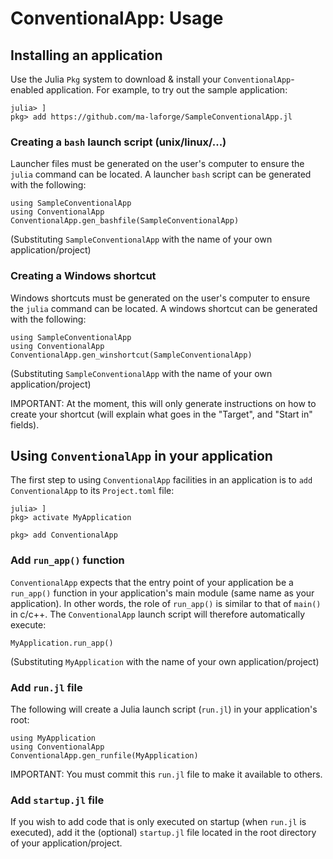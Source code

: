 # ConventionalApp: Usage

<a name="Installing_Application"></a>
## Installing an application

Use the Julia `Pkg` system to download & install your `ConventionalApp`-enabled application.
For example, to try out the sample application:

```julia-repl
julia> ]
pkg> add https://github.com/ma-laforge/SampleConventionalApp.jl
```

<a name="Installing_bashscript"></a>
### Creating a `bash` launch script (unix/linux/...)

Launcher files must be generated on the user's computer to ensure the `julia` command can be located.
A launcher `bash` script can be generated with the following:

```julia-repl
using SampleConventionalApp
using ConventionalApp
ConventionalApp.gen_bashfile(SampleConventionalApp)
```
(Substituting `SampleConventionalApp` with the name of your own application/project)

<a name="Installing_winshortcut"></a>
### Creating a Windows shortcut

Windows shortcuts must be generated on the user's computer to ensure the `julia` command can be located.
A windows shortcut can be generated with the following:

```julia-repl
using SampleConventionalApp
using ConventionalApp
ConventionalApp.gen_winshortcut(SampleConventionalApp)
```

(Substituting `SampleConventionalApp` with the name of your own application/project)

IMPORTANT: At the moment, this will only generate instructions on how to create your shortcut
(will explain what goes in the "Target", and "Start in" fields).

<a name="Using_ConventionalApp"></a>
## Using `ConventionalApp` in your application

The first step to using `ConventionalApp` facilities in an application is to `add`
`ConventionalApp` to its `Project.toml` file:

```julia-repl
julia> ]
pkg> activate MyApplication

pkg> add ConventionalApp
```

<a name="add_run_app"></a>
### Add `run_app()` function

`ConventionalApp` expects that the entry point of your application be a `run_app()`
function in your application's main module (same name as your application).
In other words, the role of `run_app()` is similar to that of `main()` in c/c++.
The `ConventionalApp` launch script will therefore automatically execute:

```julia-repl
MyApplication.run_app()
```

(Substituting `MyApplication` with the name of your own application/project)

<a name="add_run_jl"></a>
### Add `run.jl` file

The following will create a Julia launch script (`run.jl`) in your application's root:

```julia-repl
using MyApplication
using ConventionalApp
ConventionalApp.gen_runfile(MyApplication)
```

IMPORTANT: You must commit this `run.jl` file to make it available to others.

<a name="add_startup_jl"></a>
### Add `startup.jl` file

If you wish to add code that is only executed on startup (when `run.jl` is executed),
add it the (optional) `startup.jl` file located in the root directory of your application/project.
